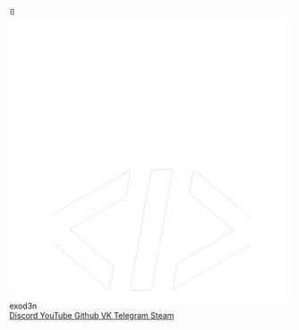 <!doctype html>
<html lang="ru">
  <head>
    <meta charset="UTF-8">
    <meta name="viewport" content="width=device-width, initial-scale=1">
    <meta name="keywords" content="exod3n, exod3n, exod3n, exod3n">
    <meta name="language" content="Russian">
    <meta name="description" content="Cum Eater"/>
    <meta name="author" content="Ouki76 && twenty two"/>
    <meta content="#ffffff" data-react-helmet="true" name="theme-color" />
    <meta content="./assets/img/avatar_gif.gif" property="og:image" />
    <link rel="shortcut icon" href="./assets/img/avatar_ico.ico" type="image/png">
    <link href="https://cdn.jsdelivr.net/npm/bootstrap@5.0.0-beta1/dist/css/bootstrap.min.css" rel="stylesheet" integrity="sha384-giJF6kkoqNQ00vy+HMDP7azOuL0xtbfIcaT9wjKHr8RbDVddVHyTfAAsrekwKmP1" crossorigin="anonymous">
    <link href="./assets/css/style.css" rel="stylesheet">
    <link href="./assets/css/font.css" rel="stylesheet">
    <script type="text/javascript" src="https://www.youtube.com/iframe_api"></script>
    <title>exod3n</title>
  </head>
  <body>
    <div class="preloader">
        <div class="preloader-content">
            <div class="preloader-content_button">
                ⠿
            </div>
        </div>
    </div>
    <div class="main_container_video">
        <div id="player"></div>
    </div>
    <div class="container">
        <div class="row">
            <div class="content">
                <div class="content-logo">
                    <img src="./assets/img/avatar.png">
                </div>
                <div class="content-text">
                    exod3n
                </div>
                <div class="content-links">
                    <a href="https://discordapp.com/users/828277879963648040/" target="_blank">
                        <i class="fab fa-discord"></i>
                        Discord
                    </a>
                    <a href="https://www.youtube.com/channel/UChAaXsc6KzWoQX1Lg38y1DA" target="_blank">
                        <i class="fab fa-youtube"></i>
                        YouTube
                    </a>
                    <a href="https://github.com/exod3n" target="_blank">
                        <i class="fab fa-github"></i>
                        Github
                    </a>
                    <a href="https:https://vk.com/ohhjosters" target="_blank">
                        <i class="fab fa-vk"></i>
                        VK
                    </a>
                    <a href="https://telegram.me/Ouki76" target="_blank">
                        <i class="fab fa-telegram-plane"></i>
                        Telegram
                    </a>
                    <a href="https://steamcommunity.com/id/OUKIOFFICIAL/" target="_blank">
                        <i class="fab fa-steam"></i>
                        Steam
                    </a>
                </div>
            </div>
        </div>
    </div>
    <script src="./assets/js/main.js"></script>
    <script src="https://kit.fontawesome.com/b617dc6679.js" crossorigin="anonymous"></script>
  </body>
</html>
